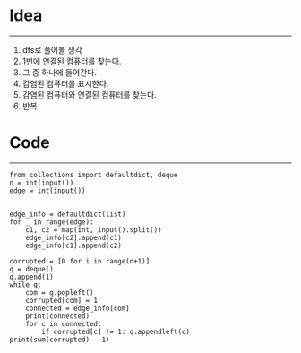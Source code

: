 # Idea
----
1. dfs로 풀어볼 생각
2. 1번에 연결된 컴퓨터를 찾는다.
3. 그 중 하나에 들어간다.
4. 감염된 컴퓨터를 표시한다.
5. 감염된 컴퓨터와 연결된 컴퓨터를 찾는다.
6. 반복

# Code
---
```
from collections import defaultdict, deque
n = int(input())
edge = int(input())


edge_info = defaultdict(list)
for _ in range(edge):
    c1, c2 = map(int, input().split())
    edge_info[c2].append(c1)
    edge_info[c1].append(c2)
    
corrupted = [0 for i in range(n+1)]
q = deque()
q.append(1)
while q:
    com = q.popleft()
    corrupted[com] = 1
    connected = edge_info[com]
    print(connected)
    for c in connected:
        if corrupted[c] != 1: q.appendleft(c)
print(sum(corrupted) - 1)
